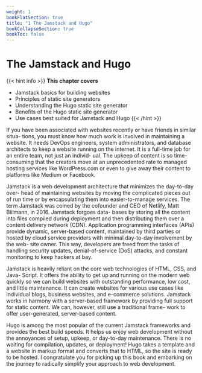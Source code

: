 ```yaml
---
weight: 1
bookFlatSection: true
title: "1 The Jamstack and Hugo"
bookCollapseSection: true
bookToc: false
---
```


# The Jamstack and Hugo

{{< hint info >}}
**This chapter covers**
- Jamstack basics for building websites
- Principles of static site generators
- Understanding the Hugo static site generator
- Benefits of the Hugo static site generator
- Use cases best suited for Jamstack and Hugo
{{< /hint >}}

If you have been associated with websites recently or have friends in similar situa- tions, you must know how much work is involved in maintaining a website. It needs DevOps engineers, system administrators, and database architects to keep a website running on the internet. It is a full-time job for an entire team, not just an individ- ual. The upkeep of content is so time-consuming that the creators move at an unprecedented rate to managed hosting services like WordPress.com or even to give away their content to platforms like Medium or Facebook.

Jamstack is a web development architecture that minimizes the day-to-day over- head of maintaining websites by moving the complicated pieces out of run time or  by encapsulating them into easier-to-manage services. The term Jamstack was coined by the cofounder and CEO of Netlify, Matt Biilmann, in 2016. Jamstack forgoes data- bases by storing all the content into files compiled during deployment and then
distributing them over a content delivery network (CDN). Application programming interfaces (APIs) provide dynamic, server-based content, maintained by third parties or hosted by cloud service providers with minimal day-to-day involvement by the web- site owner. This way, developers are freed from the tasks of handling security updates, denial-of-service (DoS) attacks, and constant monitoring to keep hackers at bay.

Jamstack is heavily reliant on the core web technologies of HTML, CSS, and Java- Script. It offers the ability to get up and running on the modern web quickly so we can build websites with outstanding performance, low cost, and little maintenance. It can create websites for various use cases like individual blogs, business websites, and e-commerce solutions. Jamstack works in harmony with a server-based framework by providing full support for static content. We can, however, still use a traditional frame- work to offer user-generated, server-based content.

Hugo is among the most popular of the current Jamstack frameworks and provides the best build speeds. It helps us enjoy web development without the annoyances of setup, upkeep, or day-to-day maintenance. There is no waiting for compilation, updates, or deployment! Hugo takes a template and a website in markup format and converts that to HTML, so the site is ready to be hosted. I congratulate you for picking up this book and embarking on the journey to radically simplify your approach to web development.